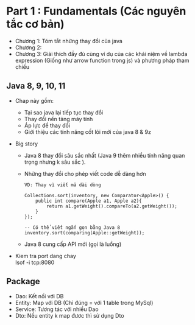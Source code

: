 # Part 1 : Fundamentals (Các nguyên tắc cơ bản)
- Chương 1: Tóm tắt những thay đổi của java
- Chương 2: 
- Chương 3: Giải thích đầy đủ cùng ví dụ của các khái niệm về lambda expression (Giống như arrow function trong js) và phương pháp tham chiếu 


## Java 8, 9, 10, 11
- Chap này gồm: 
    - Tại sao java lại tiếp tục thay đổi 
    - Thay đổi nền tảng máy tính 
    - Áp lực để thay đổi
    - Giới thiệu các tính năng cốt lõi mới của java 8 & 9z

- Big story
    - Java 8 thay đổi sâu sắc nhất (Java 9 thêm nhiều tính năng quan trọng nhưng k sâu sắc ).
    - Những thay đổi cho phép viết code dễ dàng hơn
        ```
        VD: Thay vì viết mã dài dòng 

        Collections.sort(inventory, new Comparator<Apple>() {
            public int compare(Apple a1, Apple a2){
                return a1.getWeight().compareTo(a2.getWeight());
            }
        });

        -- Có thể viết ngắn gọn bằng Java 8
        inventory.sort(comparing(Apple::getWeight));
        ```

    - Java 8 cung cấp API mới (gọi là luồng) 

- Kiem tra port dang chay   
    lsof -i tcp:8080


## Package
- Dao: Kết nối với DB
- Entity: Map với DB (Chỉ đúng = với 1 table trong MySql)
- Service: Tương tác với nhiều Dao 
- Dto: Nếu entity k map đươc thì sử dụng Dto